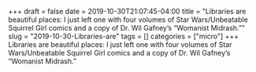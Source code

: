 +++draft = falsedate = 2019-10-30T21:07:45-04:00title = "Libraries are beautiful places: I just left one with four volumes of Star Wars/Unbeatable Squirrel Girl comics and a copy of Dr. Wil Gafney’s “Womanist Midrash.”"slug = "2019-10-30-Libraries-are"tags = []categories = ["micro"]+++Libraries are beautiful places: I just left one with four volumes of Star Wars/Unbeatable Squirrel Girl comics and a copy of Dr. Wil Gafney’s “Womanist Midrash.”
